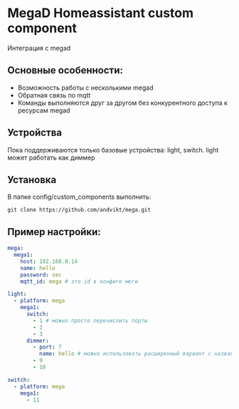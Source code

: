 # MegaD Homeassistant custom component

Интеграция с megad

## Основные особенности:
    
- Возможность работы с несколькими megad
- Обратная связь по mqtt
- Команды выполняются друг за другом без конкурентного доступа к ресурсам megad
## Устройства
Пока поддерживаются только базовые устройства: light, switch. light может работать как диммер
## Установка
В папке config/custom_components выполнить:
```shell
git clone https://github.com/andvikt/mega.git
```

## Пример настройки:
```yaml
mega: 
  mega1:
    host: 192.168.0.14
    name: hello
    password: sec
    mqtt_id: mega # это id в конфиге меги

light:
  - platform: mega
    mega1:
      switch:
        - 1 # можно просто перечислить порты
        - 2
        - 3
      dimmer:
        - port: 7
          name: hello # можно использовать расширенный вариант с названиями
        - 9
        - 10

switch:
  - platform: mega
    mega1:
      - 11

```

